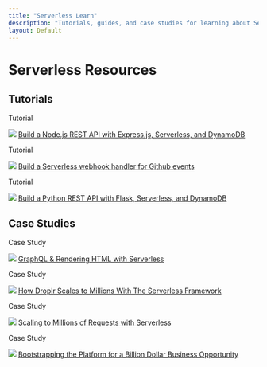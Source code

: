 ```yaml
---
title: "Serverless Learn"
description: "Tutorials, guides, and case studies for learning about Serverless"
layout: Default
---
```


# Serverless Resources

## Tutorials

<div class="learnWrapper">
  <div class="learnSquare">
    <p class="resourceLabel">Tutorial</p>
    <img src="https://s3-us-west-2.amazonaws.com/assets.site.serverless.com/logos/other/nodejs-logo-300px.png" />
    <a href="/blog/serverless-express-rest-api/">
      Build a Node.js REST API with Express.js, Serverless, and DynamoDB
    </a>
  </div>
  <div class="learnSquare">
    <p class="resourceLabel">Tutorial</p>
    <img src="https://s3-us-west-2.amazonaws.com/assets.site.serverless.com/logos/other/github-logo-300px.png" />
    <a href="/learn/tutorials/serverless-github-webhook-slack/">
      Build a Serverless webhook handler for Github events
    </a>
  </div>
  <div class="learnSquare">
    <p class="resourceLabel">Tutorial</p>
    <img src="https://s3-us-west-2.amazonaws.com/assets.site.serverless.com/logos/other/python-logo-300px.png" />
     <a href="/learn/tutorials/flask-rest-api-serverless/">
      Build a Python REST API with Flask, Serverless, and DynamoDB
    </a>
  </div>

</div>

## Case Studies

<div class="learnWrapper">
  <div class="learnSquare">
    <p class="resourceLabel">Case Study</p>
    <img src="https://s3-us-west-2.amazonaws.com/assets.site.serverless.com/logos/other/graphql-logo-200px.png" />
     <a href="/learn/graphql-and-serverless/">
      GraphQL & Rendering HTML with Serverless
    </a>
  </div>
  <div class="learnSquare">
    <p class="resourceLabel">Case Study</p>
    <img src="https://s3-us-west-2.amazonaws.com/assets.site.serverless.com/logos/other/droplr-logo-200px.png" />
     <a href="/blog/how-droplr-scales-to-millions-serverless-framework/">
       How Droplr Scales to Millions With The Serverless Framework
    </a>
  </div>
  <div class="learnSquare">
    <p class="resourceLabel">Case Study</p>
    <img src="https://s3-us-west-2.amazonaws.com/assets.site.serverless.com/logos/serverless_logotype_500x91.png" />
     <a href="/learn/scaling-to-millions-of-requests/">
       Scaling to Millions of Requests with Serverless
    </a>
  </div>
  <div class="learnSquare">
    <p class="resourceLabel">Case Study</p>
    <img src="https://s3-us-west-2.amazonaws.com/assets.site.serverless.com/logos/other/nordcloud-logo-200px.jpg" />
     <a href="/learn/bootstrapping-the-platform-for-a-billion-dollar-business-opportunity/">
       Bootstrapping the Platform for a Billion Dollar Business Opportunity
    </a>
  </div>

</div>
